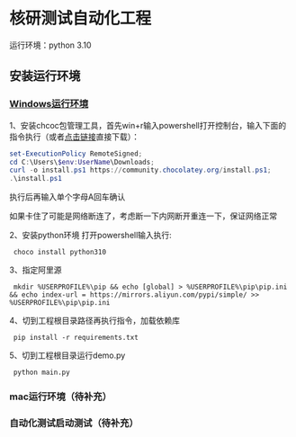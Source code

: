 
# 核研测试自动化工程

运行环境：python 3.10
## 安装运行环境

### [Windows运行环境](https://community.chocolatey.org/)
1、安装chcoc包管理工具，首先win+r输入powershell打开控制台，输入下面的指令执行（或者[点击链接](https://community.chocolatey.org/install.ps1)直接下载）：
``` powershell
set-ExecutionPolicy RemoteSigned; 
cd C:\Users\$env:UserName\Downloads;
curl -o install.ps1 https://community.chocolatey.org/install.ps1;
.\install.ps1

```
执行后再输入单个字母A回车确认

如果卡住了可能是网络断连了，考虑断一下内网断开重连一下，保证网络正常

2、安装python环境
打开powershell输入执行:
```
 choco install python310
```
3、指定阿里源
```
 mkdir %USERPROFILE%\pip && echo [global] > %USERPROFILE%\pip\pip.ini && echo index-url = https://mirrors.aliyun.com/pypi/simple/ >> %USERPROFILE%\pip\pip.ini
```
4、切到工程根目录路径再执行指令，加载依赖库
```
 pip install -r requirements.txt
```

5、切到工程根目录运行demo.py
```
 python main.py
```
### mac运行环境（待补充）

### 自动化测试启动测试（待补充）